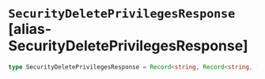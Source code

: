 # `SecurityDeletePrivilegesResponse` [alias-SecurityDeletePrivilegesResponse]
```typescript
type SecurityDeletePrivilegesResponse = Record<string, Record<string, [SecurityDeletePrivilegesFoundStatus](./SecurityDeletePrivilegesFoundStatus.md)>>;
```
